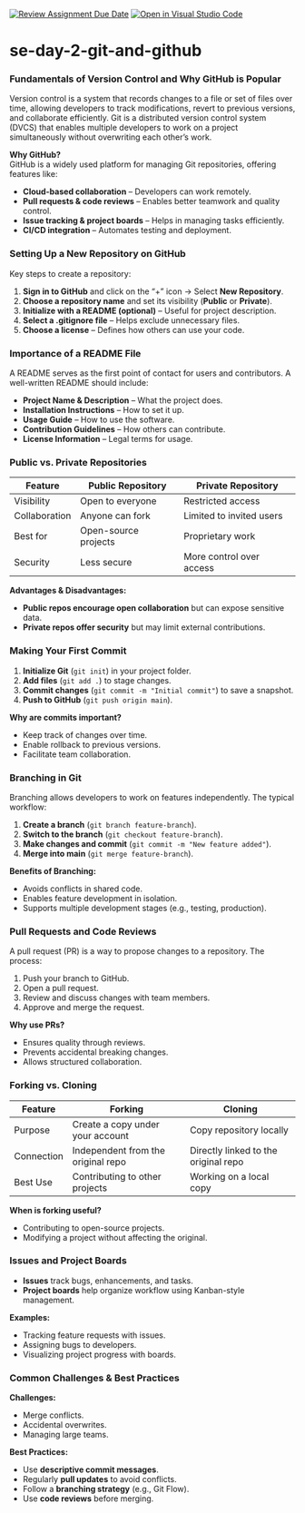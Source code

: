 [![Review Assignment Due Date](https://classroom.github.com/assets/deadline-readme-button-22041afd0340ce965d47ae6ef1cefeee28c7c493a6346c4f15d667ab976d596c.svg)](https://classroom.github.com/a/8wgCKhpZ)
[![Open in Visual Studio Code](https://classroom.github.com/assets/open-in-vscode-2e0aaae1b6195c2367325f4f02e2d04e9abb55f0b24a779b69b11b9e10269abc.svg)](https://classroom.github.com/online_ide?assignment_repo_id=18484286&assignment_repo_type=AssignmentRepo)
# se-day-2-git-and-github
### **Fundamentals of Version Control and Why GitHub is Popular**  
Version control is a system that records changes to a file or set of files over time, allowing developers to track modifications, revert to previous versions, and collaborate efficiently. Git is a distributed version control system (DVCS) that enables multiple developers to work on a project simultaneously without overwriting each other’s work.  

**Why GitHub?**  
GitHub is a widely used platform for managing Git repositories, offering features like:  
- **Cloud-based collaboration** – Developers can work remotely.  
- **Pull requests & code reviews** – Enables better teamwork and quality control.  
- **Issue tracking & project boards** – Helps in managing tasks efficiently.  
- **CI/CD integration** – Automates testing and deployment.  

### **Setting Up a New Repository on GitHub**  
Key steps to create a repository:  
1. **Sign in to GitHub** and click on the “+” icon → Select **New Repository**.  
2. **Choose a repository name** and set its visibility (**Public** or **Private**).  
3. **Initialize with a README (optional)** – Useful for project description.  
4. **Select a .gitignore file** – Helps exclude unnecessary files.  
5. **Choose a license** – Defines how others can use your code.  

### **Importance of a README File**  
A README serves as the first point of contact for users and contributors. A well-written README should include:  
- **Project Name & Description** – What the project does.  
- **Installation Instructions** – How to set it up.  
- **Usage Guide** – How to use the software.  
- **Contribution Guidelines** – How others can contribute.  
- **License Information** – Legal terms for usage.  

### **Public vs. Private Repositories**  
| Feature | Public Repository | Private Repository |  
|---------|------------------|------------------|  
| Visibility | Open to everyone | Restricted access |  
| Collaboration | Anyone can fork | Limited to invited users |  
| Best for | Open-source projects | Proprietary work |  
| Security | Less secure | More control over access |  

**Advantages & Disadvantages:**  
- **Public repos encourage open collaboration** but can expose sensitive data.  
- **Private repos offer security** but may limit external contributions.  

### **Making Your First Commit**  
1. **Initialize Git** (`git init`) in your project folder.  
2. **Add files** (`git add .`) to stage changes.  
3. **Commit changes** (`git commit -m "Initial commit"`) to save a snapshot.  
4. **Push to GitHub** (`git push origin main`).  

**Why are commits important?**  
- Keep track of changes over time.  
- Enable rollback to previous versions.  
- Facilitate team collaboration.  

### **Branching in Git**  
Branching allows developers to work on features independently. The typical workflow:  
1. **Create a branch** (`git branch feature-branch`).  
2. **Switch to the branch** (`git checkout feature-branch`).  
3. **Make changes and commit** (`git commit -m "New feature added"`).  
4. **Merge into main** (`git merge feature-branch`).  

**Benefits of Branching:**  
- Avoids conflicts in shared code.  
- Enables feature development in isolation.  
- Supports multiple development stages (e.g., testing, production).  

### **Pull Requests and Code Reviews**  
A pull request (PR) is a way to propose changes to a repository. The process:  
1. Push your branch to GitHub.  
2. Open a pull request.  
3. Review and discuss changes with team members.  
4. Approve and merge the request.  

**Why use PRs?**  
- Ensures quality through reviews.  
- Prevents accidental breaking changes.  
- Allows structured collaboration.  

### **Forking vs. Cloning**  
| Feature | Forking | Cloning |  
|---------|--------|---------|  
| Purpose | Create a copy under your account | Copy repository locally |  
| Connection | Independent from the original repo | Directly linked to the original repo |  
| Best Use | Contributing to other projects | Working on a local copy |  

**When is forking useful?**  
- Contributing to open-source projects.  
- Modifying a project without affecting the original.  

### **Issues and Project Boards**  
- **Issues** track bugs, enhancements, and tasks.  
- **Project boards** help organize workflow using Kanban-style management.  

**Examples:**  
- Tracking feature requests with issues.  
- Assigning bugs to developers.  
- Visualizing project progress with boards.  

### **Common Challenges & Best Practices**  
**Challenges:**  
- Merge conflicts.  
- Accidental overwrites.  
- Managing large teams.  

**Best Practices:**  
- Use **descriptive commit messages**.  
- Regularly **pull updates** to avoid conflicts.  
- Follow a **branching strategy** (e.g., Git Flow).  
- Use **code reviews** before merging.  
